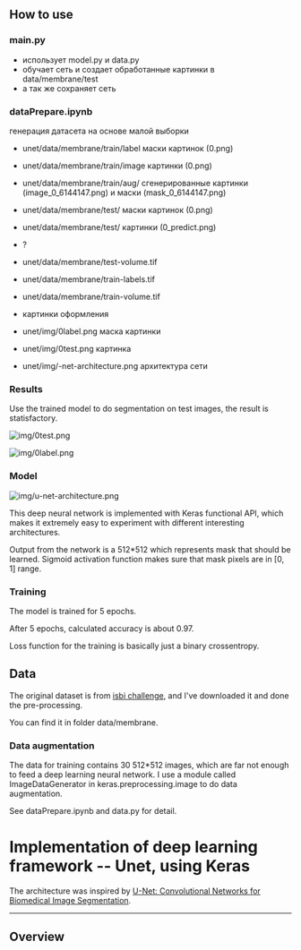 
## How to use

### main.py
- использует model.py и data.py
- обучает сеть и создает обработанные картинки в  data/membrane/test
- а так же сохраняет сеть

### dataPrepare.ipynb
генерация датасета на основе малой выборки




- unet/data/membrane/train/label маски картинок (0.png)
- unet/data/membrane/train/image картинки (0.png)
- unet/data/membrane/train/aug/ сгенерированные картинки (image_0_6144147.png) и маски  (mask_0_6144147.png)



- unet/data/membrane/test/  маски картинок (0.png) 
- unet/data/membrane/test/  картинки (0_predict.png)



- ?
- unet/data/membrane/test-volume.tif
- unet/data/membrane/train-labels.tif	
- unet/data/membrane/train-volume.tif



- картинки оформления
- unet/img/0label.png  маска картинки
- unet/img/0test.png картинка
- unet/img/-net-architecture.png архитектура сети





### Results

Use the trained model to do segmentation on test images, the result is statisfactory.

![img/0test.png](img/0test.png)

![img/0label.png](img/0label.png)

### Model

![img/u-net-architecture.png](img/u-net-architecture.png)

This deep neural network is implemented with Keras functional API, which makes it extremely easy to experiment with different interesting architectures.

Output from the network is a 512*512 which represents mask that should be learned. Sigmoid activation function
makes sure that mask pixels are in \[0, 1\] range.

### Training

The model is trained for 5 epochs.

After 5 epochs, calculated accuracy is about 0.97.

Loss function for the training is basically just a binary crossentropy.


## Data

The original dataset is from [isbi challenge](http://brainiac2.mit.edu/isbi_challenge/), and I've downloaded it and done the pre-processing.

You can find it in folder data/membrane.

### Data augmentation

The data for training contains 30 512*512 images, which are far not enough to feed a deep learning neural network. I use a module called ImageDataGenerator in keras.preprocessing.image to do data augmentation.

See dataPrepare.ipynb and data.py for detail.





# Implementation of deep learning framework -- Unet, using Keras

The architecture was inspired by [U-Net: Convolutional Networks for Biomedical Image Segmentation](http://lmb.informatik.uni-freiburg.de/people/ronneber/u-net/).

---

## Overview




